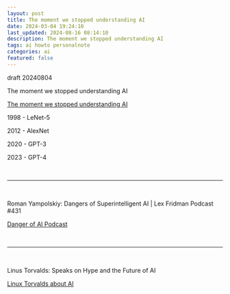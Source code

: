 ```yaml
---
layout: post
title: The moment we stopped understanding AI
date: 2024-03-04 19:24:10
last_updated: 2024-08-16 08:14:10
description: The moment we stopped understanding AI
tags: ai howto personalnote
categories: ai
featured: false
---
```


draft 20240804

The moment we stopped understanding AI

[The moment we stopped understanding AI]: https://www.youtube.com/watch?v=UZDiGooFs54 "https://www.youtube.com/watch?v=UZDiGooFs54"
[The moment we stopped understanding AI]

1998 - LeNet-5

2012 - AlexNet

2020 - GPT-3

2023 - GPT-4

<br><hr><br>

Roman Yampolskiy: Dangers of Superintelligent AI | Lex Fridman Podcast #431

[Danger of AI Podcast]:https://www.youtube.com/watch?v=NNr6gPelJ3E "https://www.youtube.com/watch?v=NNr6gPelJ3E"
[Danger of AI Podcast]

<br><hr><br>


Linus Torvalds: Speaks on Hype and the Future of AI

[Linux Torvalds about AI]:https://www.youtube.com/watch?v=7GIZi7nlIe0 "https://www.youtube.com/watch?v=7GIZi7nlIe0"
[Linux Torvalds about AI]